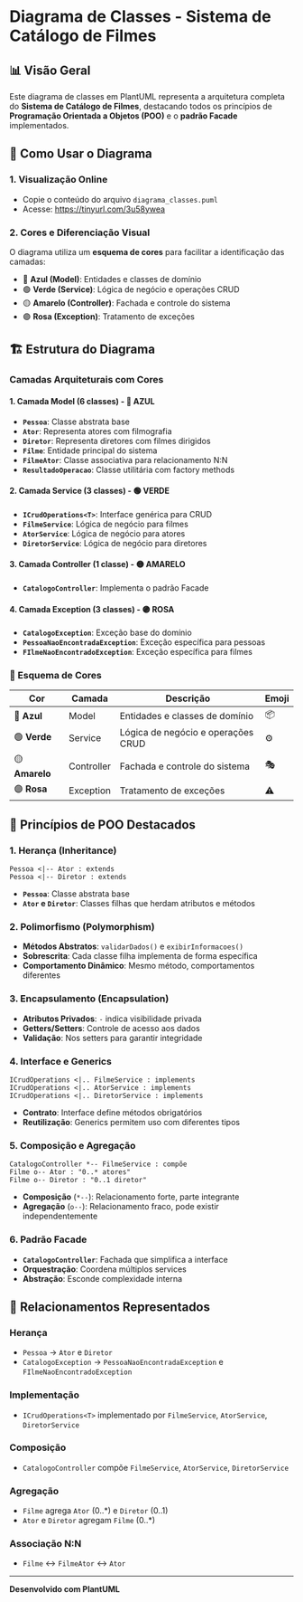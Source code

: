# Diagrama de Classes - Sistema de Catálogo de Filmes

## 📊 Visão Geral

Este diagrama de classes em PlantUML representa a arquitetura completa do **Sistema de Catálogo de Filmes**, destacando todos os princípios de **Programação Orientada a Objetos (POO)** e o **padrão Facade** implementados.

## 🎯 Como Usar o Diagrama

### 1. **Visualização Online**
- Copie o conteúdo do arquivo `diagrama_classes.puml`
- Acesse: https://tinyurl.com/3u58ywea

### 2. **Cores e Diferenciação Visual**
O diagrama utiliza um **esquema de cores** para facilitar a identificação das camadas:

- 🔵 **Azul (Model)**: Entidades e classes de domínio
- 🟢 **Verde (Service)**: Lógica de negócio e operações CRUD  
- 🟡 **Amarelo (Controller)**: Fachada e controle do sistema
- 🟣 **Rosa (Exception)**: Tratamento de exceções

## 🏗️ Estrutura do Diagrama

### **Camadas Arquiteturais com Cores**

#### **1. Camada Model (6 classes) - 🔵 AZUL**
- **`Pessoa`**: Classe abstrata base
- **`Ator`**: Representa atores com filmografia
- **`Diretor`**: Representa diretores com filmes dirigidos
- **`Filme`**: Entidade principal do sistema
- **`FilmeAtor`**: Classe associativa para relacionamento N:N
- **`ResultadoOperacao`**: Classe utilitária com factory methods

#### **2. Camada Service (3 classes) - 🟢 VERDE**
- **`ICrudOperations<T>`**: Interface genérica para CRUD
- **`FilmeService`**: Lógica de negócio para filmes
- **`AtorService`**: Lógica de negócio para atores
- **`DiretorService`**: Lógica de negócio para diretores

#### **3. Camada Controller (1 classe) - 🟡 AMARELO**
- **`CatalogoController`**: Implementa o padrão Facade

#### **4. Camada Exception (3 classes) - 🟣 ROSA**
- **`CatalogoException`**: Exceção base do domínio
- **`PessoaNaoEncontradaException`**: Exceção específica para pessoas
- **`FIlmeNaoEncontradoException`**: Exceção específica para filmes

### **🎨 Esquema de Cores**

| Cor | Camada | Descrição | Emoji |
|-----|--------|-----------|-------|
| 🔵 **Azul** | Model | Entidades e classes de domínio | 📦 |
| 🟢 **Verde** | Service | Lógica de negócio e operações CRUD | ⚙️ |
| 🟡 **Amarelo** | Controller | Fachada e controle do sistema | 🎭 |
| 🟣 **Rosa** | Exception | Tratamento de exceções | ⚠️ |

## 🎨 Princípios de POO Destacados

### **1. Herança (Inheritance)**
```plantuml
Pessoa <|-- Ator : extends
Pessoa <|-- Diretor : extends
```
- **`Pessoa`**: Classe abstrata base
- **`Ator` e `Diretor`**: Classes filhas que herdam atributos e métodos

### **2. Polimorfismo (Polymorphism)**
- **Métodos Abstratos**: `validarDados()` e `exibirInformacoes()`
- **Sobrescrita**: Cada classe filha implementa de forma específica
- **Comportamento Dinâmico**: Mesmo método, comportamentos diferentes

### **3. Encapsulamento (Encapsulation)**
- **Atributos Privados**: `-` indica visibilidade privada
- **Getters/Setters**: Controle de acesso aos dados
- **Validação**: Nos setters para garantir integridade

### **4. Interface e Generics**
```plantuml
ICrudOperations <|.. FilmeService : implements
ICrudOperations <|.. AtorService : implements
ICrudOperations <|.. DiretorService : implements
```
- **Contrato**: Interface define métodos obrigatórios
- **Reutilização**: Generics permitem uso com diferentes tipos

### **5. Composição e Agregação**
```plantuml
CatalogoController *-- FilmeService : compõe
Filme o-- Ator : "0..* atores"
Filme o-- Diretor : "0..1 diretor"
```
- **Composição** (`*--`): Relacionamento forte, parte integrante
- **Agregação** (`o--`): Relacionamento fraco, pode existir independentemente

### **6. Padrão Facade**
- **`CatalogoController`**: Fachada que simplifica a interface
- **Orquestração**: Coordena múltiplos services
- **Abstração**: Esconde complexidade interna

## 🔗 Relacionamentos Representados

### **Herança**
- `Pessoa` → `Ator` e `Diretor`
- `CatalogoException` → `PessoaNaoEncontradaException` e `FIlmeNaoEncontradoException`

### **Implementação**
- `ICrudOperations<T>` implementado por `FilmeService`, `AtorService`, `DiretorService`

### **Composição**
- `CatalogoController` compõe `FilmeService`, `AtorService`, `DiretorService`

### **Agregação**
- `Filme` agrega `Ator` (0..*) e `Diretor` (0..1)
- `Ator` e `Diretor` agregam `Filme` (0..*)

### **Associação N:N**
- `Filme` ↔ `FilmeAtor` ↔ `Ator`

---

**Desenvolvido com PlantUML**
